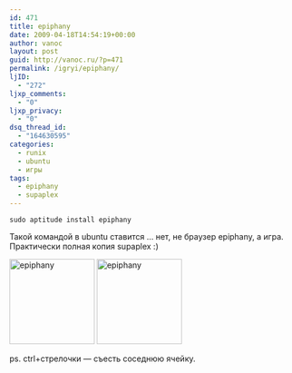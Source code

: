 ```yaml
---
id: 471
title: epiphany
date: 2009-04-18T14:54:19+00:00
author: vanoc
layout: post
guid: http://vanoc.ru/?p=471
permalink: /igryi/epiphany/
ljID:
  - "272"
ljxp_comments:
  - "0"
ljxp_privacy:
  - "0"
dsq_thread_id:
  - "164630595"
categories:
  - runix
  - ubuntu
  - игры
tags:
  - epiphany
  - supaplex
---
```

`sudo aptitude install epiphany`

Такой командой в ubuntu ставится &#8230; нет, не браузер epiphany, а игра. Практически полная копия supaplex :)

[<img class="alignnone size-thumbnail wp-image-472" title="epiphany" src="http://vanoc.ru/uploads/d181d0bdd0b8d0bcd0bed0ba-epiphany-150x150.jpg" alt="epiphany" width="150" height="150" />](http://vanoc.ru/uploads/d181d0bdd0b8d0bcd0bed0ba-epiphany.jpg) [<img class="alignnone size-thumbnail wp-image-473" title="epiphany" src="http://vanoc.ru/uploads/d181d0bdd0b8d0bcd0bed0ba-epiphany-1-150x150.png" alt="epiphany" width="150" height="150" />](http://vanoc.ru/uploads/d181d0bdd0b8d0bcd0bed0ba-epiphany-1.png)

ps. ctrl+стрелочки &#8212; съесть соседнюю ячейку.